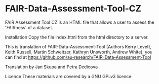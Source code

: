 # FAIR-Data-Assessment-Tool-CZ


FAIR Assessment Tool CZ is an HTML file that allows a user to assess the 'FAIRness' of a dataset.

Installation Copy the file index.html from the html directory to a server.

This is translation of FAIR-Data-Assessment-Tool (Authors Kerry Levett, Keith Russell, Martin Schweitzer, Kathryn Unsworth, Andrew White), you can find at https://github.com/au-research/FAIR-Data-Assessment-Tool

Translation by Jan Skupa and Petra Dedicova

Licence These materials are covered by a GNU GPLv3 licence
